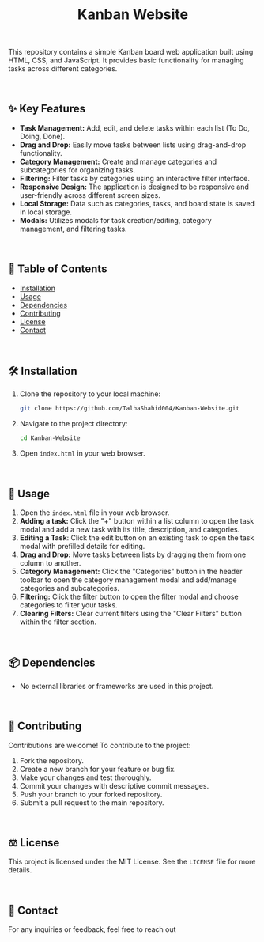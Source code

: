 
<div align="center">
  <h1>Kanban Website</h1>
</div>

<br/>

This repository contains a simple Kanban board web application built using HTML, CSS, and JavaScript. It provides basic functionality for managing tasks across different categories.

<br/>

## ✨ Key Features

*   **Task Management:** Add, edit, and delete tasks within each list (To Do, Doing, Done).
*   **Drag and Drop:** Easily move tasks between lists using drag-and-drop functionality.
*   **Category Management:** Create and manage categories and subcategories for organizing tasks.
*   **Filtering:** Filter tasks by categories using an interactive filter interface.
*   **Responsive Design:** The application is designed to be responsive and user-friendly across different screen sizes.
*   **Local Storage:**  Data such as categories, tasks, and board state is saved in local storage.
*   **Modals:** Utilizes modals for task creation/editing, category management, and filtering tasks.
<br/>

## 📜 Table of Contents
* [Installation](#installation)
* [Usage](#usage)
* [Dependencies](#dependencies)
* [Contributing](#contributing)
* [License](#license)
* [Contact](#contact)

<br/>

## 🛠️ Installation

1.  Clone the repository to your local machine:

    ```bash
    git clone https://github.com/TalhaShahid004/Kanban-Website.git
    ```

2. Navigate to the project directory:

    ```bash
    cd Kanban-Website
    ```

3.  Open `index.html` in your web browser.

<br/>

## 🚀 Usage

1.  Open the `index.html` file in your web browser.
2.  **Adding a task:** Click the "+" button within a list column to open the task modal and add a new task with its title, description, and categories.
3. **Editing a Task**: Click the edit button on an existing task to open the task modal with prefilled details for editing.
4.  **Drag and Drop:** Move tasks between lists by dragging them from one column to another.
5.  **Category Management:** Click the "Categories" button in the header toolbar to open the category management modal and add/manage categories and subcategories.
6. **Filtering:** Click the filter button to open the filter modal and choose categories to filter your tasks.
7.  **Clearing Filters:** Clear current filters using the "Clear Filters" button within the filter section.

<br/>

## 📦 Dependencies
*   No external libraries or frameworks are used in this project.
<br/>

## 🤝 Contributing

Contributions are welcome! To contribute to the project:

1.  Fork the repository.
2.  Create a new branch for your feature or bug fix.
3.  Make your changes and test thoroughly.
4.  Commit your changes with descriptive commit messages.
5.  Push your branch to your forked repository.
6.  Submit a pull request to the main repository.

<br/>

## ⚖️ License

This project is licensed under the MIT License. See the `LICENSE` file for more details.

<br/>

## 📧 Contact

For any inquiries or feedback, feel free to reach out
